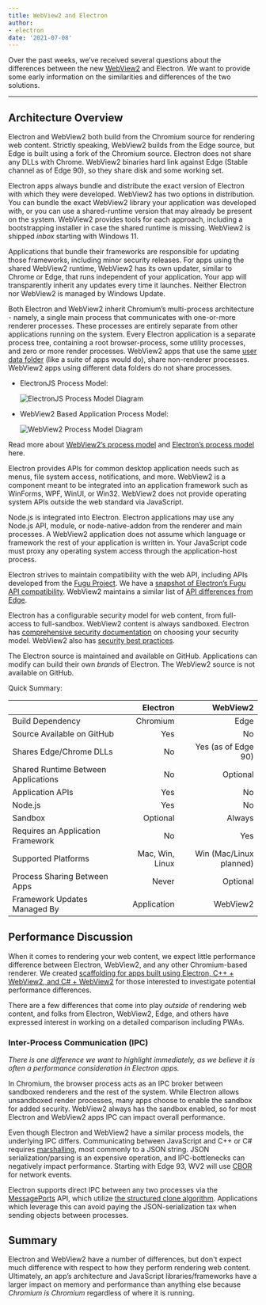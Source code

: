 ```yaml
---
title: WebView2 and Electron
author:
- electron
date: '2021-07-08'
---
```


Over the past weeks, we’ve received several questions about the differences between the new [WebView2](https://docs.microsoft.com/en-us/microsoft-edge/webview2/) and Electron.
We want to provide some early information on the similarities and differences of the two solutions.

---

## Architecture Overview

Electron and WebView2 both build from the Chromium source for rendering web content.
Strictly speaking, WebView2 builds from the Edge source, but Edge is built using a fork of the Chromium source.
Electron does not share any DLLs with Chrome. 
WebView2 binaries hard link against Edge (Stable channel as of Edge 90), so they share disk and some working set.

Electron apps always bundle and distribute the exact version of Electron with which they were developed.
WebView2 has two options in distribution.
You can bundle the exact WebView2 library your application was developed with, or you can use a shared-runtime version that may already be present on the system.
WebView2 provides tools for each approach, including a bootstrapping installer in case the shared runtime is missing.
WebView2 is shipped _inbox_ starting with Windows 11.

Applications that bundle their frameworks are responsible for updating those frameworks, including minor security releases.
For apps using the shared WebView2 runtime, WebView2 has its own updater, similar to Chrome or Edge, that runs independent of your application.
Your app will transparently inherit any updates every time it launches.
Neither Electron nor WebView2 is managed by Windows Update.

Both Electron and WebView2 inherit Chromium’s multi-process architecture - namely, a single main process that communicates with one-or-more renderer processes.
These processes are entirely separate from other applications running on the system.
Every Electron application is a separate process tree, containing a root browser-process, some utility processes, and zero or more render processes.
WebView2 apps that use the same [user data folder](https://docs.microsoft.com/en-us/microsoft-edge/webview2/concepts/user-data-folder) (like a suite of apps would do), share non-renderer processes.
WebView2 apps using different data folders do not share processes.

* ElectronJS Process Model:

    ![ElectronJS Process Model Diagram](/images/Electron-Architecture.png)
* WebView2 Based Application Process Model:

    ![WebView2 Process Model Diagram](/images/WebView2-Architecture.png)

Read more about [WebView2’s process model](https://docs.microsoft.com/en-us/microsoft-edge/webview2/concepts/process-model) and [Electron’s process model](https://www.electronjs.org/docs/tutorial/process-model) here.

Electron provides APIs for common desktop application needs such as menus, file system access, notifications, and more.
WebView2 is a component meant to be integrated into an application framework such as WinForms, WPF, WinUI, or Win32.
WebView2 does not provide operating system APIs outside the web standard via JavaScript.

Node.js is integrated into Electron.
Electron applications may use any Node.js API, module, or node-native-addon from the renderer and main processes.
A WebView2 application does not assume which language or framework the rest of your application is written in.
Your JavaScript code must proxy any operating system access through the application-host process.

Electron strives to maintain compatibility with the web API, including APIs developed from the [Fugu Project](https://fugu-tracker.web.app/).
We have a [snapshot of Electron’s Fugu API compatibility](https://docs.google.com/spreadsheets/d/1APQalp8HCa-lXVOqyul369G-wjM2RcojMujgi67YaoE/edit?usp=sharing).
WebView2 maintains a similar list of [API differences from Edge](https://docs.microsoft.com/en-us/microsoft-edge/webview2/concepts/browser-features).

Electron has a configurable security model for web content, from full-access to full-sandbox.
WebView2 content is always sandboxed.
Electron has [comprehensive security documentation](https://www.electronjs.org/docs/tutorial/security) on choosing your security model.
WebView2 also has [security best practices](https://docs.microsoft.com/en-us/microsoft-edge/webview2/concepts/security).

The Electron source is maintained and available on GitHub.
Applications can modify can build their own _brands_ of Electron.
The WebView2 source is not available on GitHub.

Quick Summary:

|                                           | Electron        | WebView2                     |
| ----------------------------------------- | --------------: | ---------------------------: |
| Build Dependency                          | Chromium        | Edge                         |
| Source Available on GitHub                | Yes             | No                           |
| Shares Edge/Chrome DLLs                   | No              | Yes (as of Edge 90)          |
| Shared Runtime Between Applications       | No              | Optional                     |
| Application APIs                          | Yes             | No                           |
| Node.js                                   | Yes             | No                           |
| Sandbox                                   | Optional        | Always                       |
| Requires an Application Framework         | No              | Yes                          |
| Supported Platforms                       | Mac, Win, Linux | Win (Mac/Linux planned)      |
| Process Sharing Between Apps              | Never           | Optional                     |
| Framework Updates Managed By              | Application     | WebView2                     |

## Performance Discussion

When it comes to rendering your web content, we expect little performance difference between Electron, WebView2, and any other Chromium-based renderer.
We created [scaffolding for apps built using Electron, C++ + WebView2, and C# + WebView2](https://github.com/crossplatform-dev/xplat-challenges) for those interested to investigate potential performance differences.

There are a few differences that come into play _outside_ of rendering web content,
and folks from Electron, WebView2, Edge, and others have expressed interest in working on a detailed comparison including PWAs.

### Inter-Process Communication (IPC)

_There is one difference we want to highlight immediately, as we believe it is often a performance consideration in Electron apps._

In Chromium, the browser process acts as an IPC broker between sandboxed renderers and the rest of the system.
While Electron allows unsandboxed render processes, many apps choose to enable the sandbox for added security.
WebView2 always has the sandbox enabled, so for most Electron and WebView2 apps IPC can impact overall performance.

Even though Electron and WebView2 have a similar process models, the underlying IPC differs.
Communicating between JavaScript and C++ or C# requires [marshalling](https://en.wikipedia.org/wiki/Marshalling_(computer_science)),
most commonly to a JSON string. JSON serialization/parsing is an expensive operation, and IPC-bottlenecks can negatively impact performance.
Starting with Edge 93, WV2 will use [CBOR](https://en.wikipedia.org/wiki/CBOR) for network events.

Electron supports direct IPC between any two processes via the [MessagePorts](https://www.electronjs.org/docs/latest/performance/message-ports/) API,
which utilize [the structured clone algorithm](https://developer.mozilla.org/en-US/docs/Web/API/Web_Workers_API/Structured_clone_algorithm).
Applications which leverage this can avoid paying the JSON-serialization tax when sending objects between processes.

## Summary

Electron and WebView2 have a number of differences, but don't expect much difference with respect to how they perform rendering web content.
Ultimately, an app’s architecture and JavaScript libraries/frameworks have a larger impact on memory and performance than anything else because _Chromium is Chromium_ regardless of where it is running.
